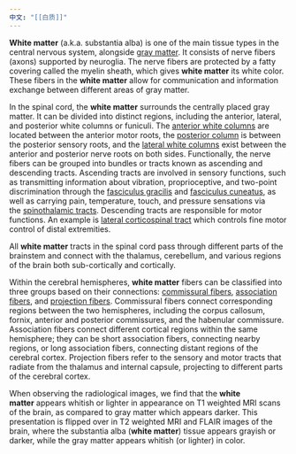 ```yaml
---
中文: "[[白质]]"
---
```

**White matter** (a.k.a. substantia alba) is one of the main tissue types in the central nervous system, alongside [gray matter](https://www.imaios.com/en/e-anatomy/anatomical-structures/gray-matter-1553796828#from=2). It consists of nerve fibers (axons) supported by neuroglia. The nerve fibers are protected by a fatty covering called the myelin sheath, which gives **white matter** its white color. These fibers in the **white matter** allow for communication and information exchange between different areas of gray matter.

In the spinal cord, the **white matter** surrounds the centrally placed gray matter. It can be divided into distinct regions, including the anterior, lateral, and posterior white columns or funiculi. The [anterior white columns](https://www.imaios.com/en/e-anatomy/anatomical-structures/anterior-funiculus-1553807344#from=2) are located between the anterior motor roots, the [posterior column](https://www.imaios.com/en/e-anatomy/anatomical-structures/posterior-funiculus-1553807072#from=2) is between the posterior sensory roots, and the [lateral white columns](https://www.imaios.com/en/e-anatomy/anatomical-structures/lateral-funiculus-1553807304#from=2) exist between the anterior and posterior nerve roots on both sides. Functionally, the nerve fibers can be grouped into bundles or tracts known as ascending and descending tracts. Ascending tracts are involved in sensory functions, such as transmitting information about vibration, proprioceptive, and two-point discrimination through the [fasciculus gracilis](https://www.imaios.com/en/e-anatomy/anatomical-structures/gracile-fasciculus-1553807168#from=2) and [fasciculus cuneatus](https://www.imaios.com/en/e-anatomy/anatomical-structures/cuneate-fasciculus-1553807176#from=2), as well as carrying pain, temperature, touch, and pressure sensations via the [spinothalamic tracts](https://www.imaios.com/en/e-anatomy/anatomical-structures/spinothalamic-tract-1553807088#from=2). Descending tracts are responsible for motor functions. An example is [lateral corticospinal tract](https://www.imaios.com/en/e-anatomy/anatomical-structures/lateral-corticospinal-tract-1553807336) which controls fine motor control of distal extremities.

All **white matter** tracts in the spinal cord pass through different parts of the brainstem and connect with the thalamus, cerebellum, and various regions of the brain both sub-cortically and cortically.

Within the cerebral hemispheres, **white matter** fibers can be classified into three groups based on their connections: [commissural fibers](https://www.imaios.com/en/e-anatomy/anatomical-structures/commissural-fibers-of-telencephalon-1553798764), [association fibers](https://www.imaios.com/en/e-anatomy/anatomical-structures/association-fibers-of-telencephalon-1553799000), and [projection fibers](https://www.imaios.com/en/e-anatomy/anatomical-structures/projection-fibers-of-telencephalon-1553798748). Commissural fibers connect corresponding regions between the two hemispheres, including the corpus callosum, fornix, anterior and posterior commissures, and the habenular commissure. Association fibers connect different cortical regions within the same hemisphere; they can be short association fibers, connecting nearby regions, or long association fibers, connecting distant regions of the cerebral cortex. Projection fibers refer to the sensory and motor tracts that radiate from the thalamus and internal capsule, projecting to different parts of the cerebral cortex.

When observing the radiological images, we find that the **white matter** appears whitish or lighter in appearance on T1 weighted MRI scans of the brain, as compared to gray matter which appears darker. This presentation is flipped over in T2 weighted MRI and FLAIR images of the brain, where the substantia alba (**white matter**) tissue appears grayish or darker, while the gray matter appears whitish (or lighter) in color.